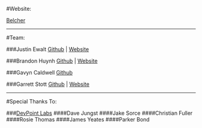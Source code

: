 #Website:

[Belcher](https://belcher.herokuapp.com)
___

#Team:

###Justin Ewalt
[Github](https://github.com/justinewalt) | [Website](http://www.justinewalt.com)

###Brandon Huynh
[Github](https://github.com/brandonvhuynh) | [Website](http://www.huynh-brandon.com)

###Gavyn Caldwell
[Github](https://github.com/GavMan1995)

###Garrett Stott
[Github](https://github.com/garrettstott) | [Website](http://www.garrettstott.com)
___

#Special Thanks To:

###[DevPoint Labs](http://www.devpointlabs.com)
####Dave Jungst
####Jake Sorce
####Christian Fuller
####Rosie Thomas
####James Yeates
####Parker Bond